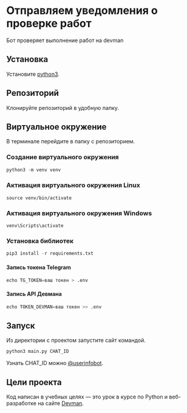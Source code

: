 # Отправляем уведомления о проверке работ

Бот проверяет выполнение работ на devman
## Установка 

Установите [python3](https://realpython.com/installing-python/).

## Репозиторий
Клонируйте репозиторий в удобную папку.

## Виртуальное окружение
В терминале перейдите в папку с репозиторием.

### Создание виртуального окружения
```python 
python3 -m venv venv
```

### Активация виртуального окружения Linux

```
source venv/bin/activate
```

### Активация виртуального окружения Windows

```
venv\Scripts\activate
```

### Установка библиотек

```python 
pip3 install -r requirements.txt
```

#### Запись токена Telegram
```python
echo TG_TOKEN=ваш токен > .env
```

#### Запись API Девмана
```python
echo TOKEN_DEVMAN=ваш токен >> .env
```

## Запуск

Из директории с проектом запустите сайт командой.
```python
python3 main.py CHAT_ID
```
Узнать CHAT_ID можно [@userinfobot](https://telegram.me/userinfobot).
## Цели проекта

Код написан в учебных целях — это урок в курсе по Python и веб-разработке на сайте [Devman](https://dvmn.org).
